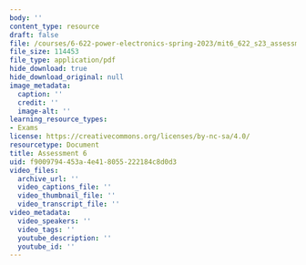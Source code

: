 ```yaml
---
body: ''
content_type: resource
draft: false
file: /courses/6-622-power-electronics-spring-2023/mit6_622_s23_assessment06.pdf
file_size: 114453
file_type: application/pdf
hide_download: true
hide_download_original: null
image_metadata:
  caption: ''
  credit: ''
  image-alt: ''
learning_resource_types:
- Exams
license: https://creativecommons.org/licenses/by-nc-sa/4.0/
resourcetype: Document
title: Assessment 6
uid: f9009794-453a-4e41-8055-222184c8d0d3
video_files:
  archive_url: ''
  video_captions_file: ''
  video_thumbnail_file: ''
  video_transcript_file: ''
video_metadata:
  video_speakers: ''
  video_tags: ''
  youtube_description: ''
  youtube_id: ''
---
```

